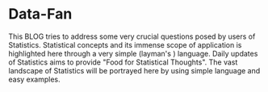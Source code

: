 # Data-Fan

This BLOG tries to address some very crucial questions posed by users of Statistics.
Statistical concepts and its immense scope of application is highlighted here through a very simple (layman's ) language.
Daily updates of Statistics aims to provide "Food for Statistical Thoughts".
The vast landscape of Statistics will be portrayed here by using simple language and easy examples.
